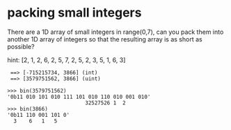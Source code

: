# packing small integers


There are a 1D array of small integers in range(0,7), can you pack them into another 1D array of integers so that the resulting array is as short as possible?

hint:
[2, 1, 2, 6, 2, 5, 7, 2, 5, 2, 3, 5, 1, 6, 3]


```
 ==> [-715215734, 3866] (int)
 ==> [3579751562, 3866] (uint)
```

```
>>> bin(3579751562)
'0b11 010 101 010 111 101 010 110 010 001 010'
                         32527526 1  2
>>> bin(3866)
'0b11 110 001 101 0'
  3    6   1   5
```
